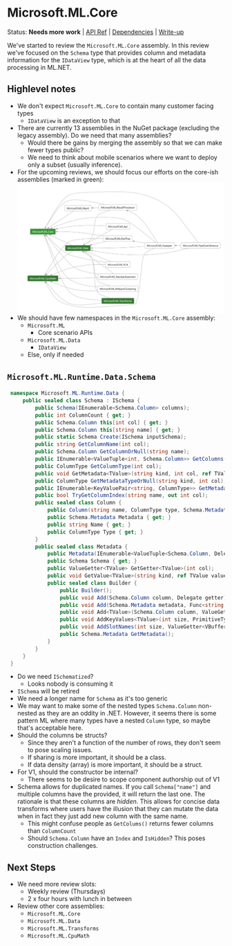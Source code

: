 # Microsoft.ML.Core

Status: **Needs more work** | 
[API Ref](Microsoft.ML.Core.md) |
[Dependencies](Microsoft.ML_Dependencies.png) |
[Write-up](https://github.com/TomFinley/machinelearning/blob/a4511133d3c0b5bc993af22f09607945e7fdf063/docs/code/Catalog-Core.md)

We've started to review the `Microsoft.ML.Core` assembly. In this review we've
focused on the `Schema` type that provides column and metadata information for
the `IDataView` type, which is at the heart of all the data processing in
ML.NET.

## Highlevel notes

* We don't expect `Microsoft.ML.Core` to contain many customer facing types
    - `IDataView` is an exception to that
* There are currently 13 assemblies in the NuGet package (excluding the legacy
  assembly). Do we need that many assemblies?
    - Would there be gains by merging the assembly so that we can make fewer
      types public?
    - We need to think about mobile scenarios where we want to deploy only a
      subset (usually inference).
* For the upcoming reviews, we should focus our efforts on the core-ish
  assemblies (marked in green): ![](Microsoft.ML_Dependencies.png)
* We should have few namespaces in the `Microsoft.ML.Core` assembly:
    - `Microsoft.ML`
        + Core scenario APIs
    - `Microsoft.ML.Data`
        + `IDataView`
    - Else, only if needed

## `Microsoft.ML.Runtime.Data.Schema`

```C#
 namespace Microsoft.ML.Runtime.Data {
     public sealed class Schema : ISchema {
         public Schema(IEnumerable<Schema.Column> columns);
         public int ColumnCount { get; }
         public Schema.Column this[int col] { get; }
         public Schema.Column this[string name] { get; }
         public static Schema Create(ISchema inputSchema);
         public string GetColumnName(int col);
         public Schema.Column GetColumnOrNull(string name);
         public IEnumerable<ValueTuple<int, Schema.Column>> GetColumns();
         public ColumnType GetColumnType(int col);
         public void GetMetadata<TValue>(string kind, int col, ref TValue value);
         public ColumnType GetMetadataTypeOrNull(string kind, int col);
         public IEnumerable<KeyValuePair<string, ColumnType>> GetMetadataTypes(int col);
         public bool TryGetColumnIndex(string name, out int col);
         public sealed class Column {
             public Column(string name, ColumnType type, Schema.Metadata metadata);
             public Schema.Metadata Metadata { get; }
             public string Name { get; }
             public ColumnType Type { get; }
         }
         public sealed class Metadata {
             public Metadata(IEnumerable<ValueTuple<Schema.Column, Delegate>> values);
             public Schema Schema { get; }
             public ValueGetter<TValue> GetGetter<TValue>(int col);
             public void GetValue<TValue>(string kind, ref TValue value);
             public sealed class Builder {
                 public Builder();
                 public void Add(Schema.Column column, Delegate getter);
                 public void Add(Schema.Metadata metadata, Func<string, bool> selector);
                 public void Add<TValue>(Schema.Column column, ValueGetter<TValue> getter);
                 public void AddKeyValues<TValue>(int size, PrimitiveType valueType, ValueGetter<VBuffer<TValue>> getter);
                 public void AddSlotNames(int size, ValueGetter<VBuffer<ReadOnlyMemory<char>>> getter);
                 public Schema.Metadata GetMetadata();
             }
         }
     }
 }
```

* Do we need `ISchematized`?
    - Looks nobody is consuming it
* `ISchema` will be retired
* We need a longer name for `Schema` as it's too generic
* We may want to make some of the nested types `Schema.Column` non-nested as
  they are an oddity in .NET. However, it seems there is some pattern ML where
  many types have a nested `Column` type, so maybe that's acceptable here.
* Should the columns be structs?
    - Since they aren't a function of the number of rows, they don't seem to pose
      scaling issues.
    - If sharing is more important, it should be a class.
    - If data density (array) is more important, it should be a struct.
* For V1, should the constructor be internal?
    - There seems to be desire to scope component authorship out of V1
* Schema allows for duplicated names. If you call `Schema["name"]` and multiple
  columns have the provided, it will return the last one. The rationale is that
  these columns are *hidden*. This allows for concise data transforms where
  users have the illusion that they can mutate the data when in fact they just
  add new column with the same name.
    - This might confuse people as `GetColums()` returns fewer columns than
      `ColumnCount`
    - Should `Schema.Column` have an `Index` and `IsHidden`? This poses
      construction challenges.

## Next Steps

* We need more review slots:
    - Weekly review (Thursdays)
    - 2 x four hours with lunch in between
* Review other core assemblies:
    - `Microsoft.ML.Core`
    - `Microsoft.ML.Data`
    - `Microsoft.ML.Transforms`
    - `Microsoft.ML.CpuMath`